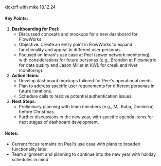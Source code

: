 kickoff with mike 18.12.24
#### Key Points:
1. **Dashboarding for Peel**:
    - Discussed concepts and mockups for a new dashboard for FlowWorks.
    - Objective: Create an entry point in FlowWorks to expand functionality and appeal to different user personas.
    - Focused on Imran's use case at Peel (sewer network monitoring), with considerations for future personas (e.g., Brandon at Flowmetrix for data quality and Jason Miller at KWL for creek and river monitoring).
2. **Action Items**:
    - Develop dashboard mockups tailored for Peel's operational needs.
    - Plan to address specific user requirements for different personas in future iterations.
    - Schedule calls to resolve potential authentication issues.
3. **Next Steps**:    
    - Preliminary planning with team members (e.g., Mj, Kuba, Dominika) before Christmas.
    - Further discussions in the new year, with specific agenda items for next stages of dashboard development.
#### Notes:

- Current focus remains on Peel's use case with plans to broaden functionality later.
- Team alignment and planning to continue into the new year with holiday schedules in mind.

